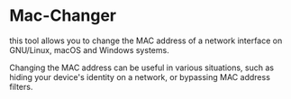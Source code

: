 # Mac-Changer

this tool allows you to change the MAC address of a network interface on GNU/Linux, macOS and Windows systems.

Changing the MAC address can be useful in various situations, such as hiding your device's identity on a network, or bypassing MAC address filters.
